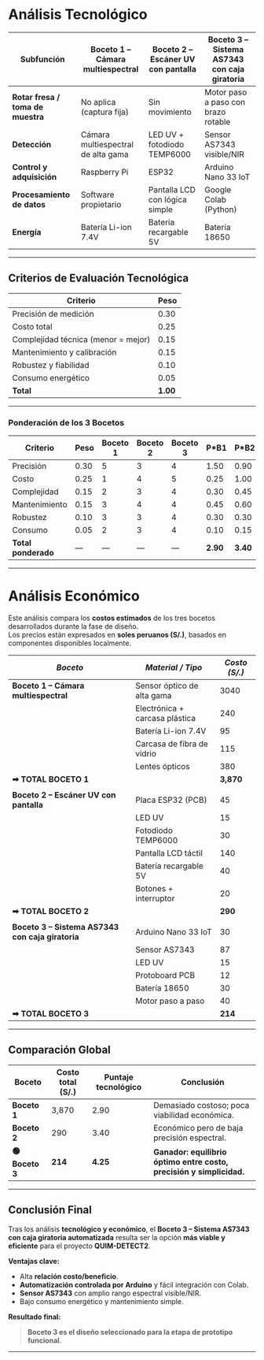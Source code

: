 

#  Análisis Tecnológico 

| **Subfunción** | **Boceto 1 – Cámara multiespectral** | **Boceto 2 – Escáner UV con pantalla** | **Boceto 3 – Sistema AS7343 con caja giratoria** |
|----------------|--------------------------------------|-----------------------------------------|--------------------------------------------------|
| **Rotar fresa / toma de muestra** | No aplica (captura fija) | Sin movimiento | Motor paso a paso con brazo rotable |
| **Detección** | Cámara multiespectral de alta gama | LED UV + fotodiodo TEMP6000 | Sensor AS7343 visible/NIR |
| **Control y adquisición** | Raspberry Pi | ESP32 | Arduino Nano 33 IoT |
| **Procesamiento de datos** | Software propietario | Pantalla LCD con lógica simple | Google Colab (Python) |
| **Energía** | Batería Li-ion 7.4V | Batería recargable 5V | Batería 18650 |


---

##  Criterios de Evaluación Tecnológica

| **Criterio** | **Peso** |
|---------------|----------|
| Precisión de medición | 0.30 |
| Costo total | 0.25 |
| Complejidad técnica (menor = mejor) | 0.15 |
| Mantenimiento y calibración | 0.15 |
| Robustez y fiabilidad | 0.10 |
| Consumo energético | 0.05 |
| **Total** | **1.00** |

---

###  Ponderación de los 3 Bocetos

| **Criterio** | **Peso** | **Boceto 1** | **Boceto 2** | **Boceto 3** | **P*B1** | **P*B2** | **P*B3** |
|---------------|----------|--------------|--------------|--------------|-----------|-----------|-----------|
| Precisión | 0.30 | 5 | 3 | 4 | 1.50 | 0.90 | 1.20 |
| Costo | 0.25 | 1 | 4 | 5 | 0.25 | 1.00 | 1.25 |
| Complejidad | 0.15 | 2 | 3 | 4 | 0.30 | 0.45 | 0.60 |
| Mantenimiento | 0.15 | 3 | 4 | 4 | 0.45 | 0.60 | 0.60 |
| Robustez | 0.10 | 3 | 3 | 4 | 0.30 | 0.30 | 0.40 |
| Consumo | 0.05 | 2 | 3 | 4 | 0.10 | 0.15 | 0.20 |
| **Total ponderado** | — | — | — | — | **2.90** | **3.40** | **4.25** |

---

# Análisis Económico

Este análisis compara los **costos estimados** de los tres bocetos desarrollados durante la fase de diseño.  
Los precios están expresados en **soles peruanos (S/.)**, basados en componentes disponibles localmente.

| *Boceto* | *Material / Tipo* | *Costo (S/.)* |
|-------------|---------------------|-----------------|
| **Boceto 1 – Cámara multiespectral** | Sensor óptico de alta gama | 3040 |
|  | Electrónica + carcasa plástica | 240 |
|  | Batería Li-ion 7.4V | 95 |
|  | Carcasa de fibra de vidrio | 115 |
|  | Lentes ópticos | 380 |
| **➡ TOTAL BOCETO 1** | | **3,870** |
| | | |
| **Boceto 2 – Escáner UV con pantalla** | Placa ESP32 (PCB) | 45 |
|  | LED UV | 15 |
|  | Fotodiodo TEMP6000 | 30 |
|  | Pantalla LCD táctil | 140 |
|  | Batería recargable 5V | 40 |
|  | Botones + interruptor | 20 |
| **➡ TOTAL BOCETO 2** | | **290** |
| | | |
| **Boceto 3 – Sistema AS7343 con caja giratoria** | Arduino Nano 33 IoT | 30 |
|  | Sensor AS7343 | 87 |
|  | LED UV | 15 |
|  | Protoboard PCB | 12 |
|  | Batería 18650 | 30 |
|  | Motor paso a paso | 40 |
| **➡ TOTAL BOCETO 3** | | **214** |

---

##  Comparación Global

| **Boceto** | **Costo total (S/.)** | **Puntaje tecnológico** | **Conclusión** |
|-------------|------------------------|--------------------------|----------------|
| **Boceto 1** | 3,870 | 2.90 | Demasiado costoso; poca viabilidad económica. |
| **Boceto 2** | 290 | 3.40 | Económico pero de baja precisión espectral. |
| **🟢 Boceto 3** | **214** | **4.25** | **Ganador: equilibrio óptimo entre costo, precisión y simplicidad.** |

---

##  Conclusión Final

Tras los análisis **tecnológico y económico**, el **Boceto 3 – Sistema AS7343 con caja giratoria automatizada** resulta ser la opción **más viable y eficiente** para el proyecto **QUIM-DETECT2**.

**Ventajas clave:**
- Alta **relación costo/beneficio**.  
- **Automatización controlada por Arduino** y fácil integración con Colab.  
- **Sensor AS7343** con amplio rango espectral visible/NIR.  
- Bajo consumo energético y mantenimiento simple.

**Resultado final:**
>  **Boceto 3 es el diseño seleccionado para la etapa de prototipo funcional.**

---





